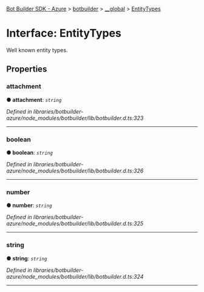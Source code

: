 [Bot Builder SDK - Azure](../README.md) > [botbuilder](../modules/botbuilder.md) > [__global](../modules/botbuilder.__global.md) > [EntityTypes](../interfaces/botbuilder.__global.entitytypes.md)



# Interface: EntityTypes


Well known entity types.


## Properties
<a id="attachment"></a>

###  attachment

**●  attachment**:  *`string`* 

*Defined in libraries/botbuilder-azure/node_modules/botbuilder/lib/botbuilder.d.ts:323*





___

<a id="boolean"></a>

###  boolean

**●  boolean**:  *`string`* 

*Defined in libraries/botbuilder-azure/node_modules/botbuilder/lib/botbuilder.d.ts:326*





___

<a id="number"></a>

###  number

**●  number**:  *`string`* 

*Defined in libraries/botbuilder-azure/node_modules/botbuilder/lib/botbuilder.d.ts:325*





___

<a id="string"></a>

###  string

**●  string**:  *`string`* 

*Defined in libraries/botbuilder-azure/node_modules/botbuilder/lib/botbuilder.d.ts:324*





___


